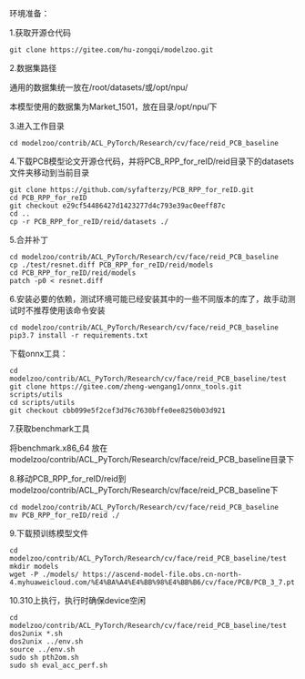 环境准备：


1.获取开源仓代码 

    git clone https://gitee.com/hu-zongqi/modelzoo.git

2.数据集路径

通用的数据集统一放在/root/datasets/或/opt/npu/

本模型使用的数据集为Market_1501，放在目录/opt/npu/下


3.进入工作目录

    cd modelzoo/contrib/ACL_PyTorch/Research/cv/face/reid_PCB_baseline

4.下载PCB模型论文开源仓代码，并将PCB_RPP_for_reID/reid目录下的datasets文件夹移动到当前目录

    git clone https://github.com/syfafterzy/PCB_RPP_for_reID.git
    cd PCB_RPP_for_reID
    git checkout e29cf54486427d1423277d4c793e39ac0eeff87c
    cd ..
    cp -r PCB_RPP_for_reID/reid/datasets ./

5.合并补丁

    cd modelzoo/contrib/ACL_PyTorch/Research/cv/face/reid_PCB_baseline
    cp ./test/resnet.diff PCB_RPP_for_reID/reid/models
    cd PCB_RPP_for_reID/reid/models
    patch -p0 < resnet.diff

6.安装必要的依赖，测试环境可能已经安装其中的一些不同版本的库了，故手动测试时不推荐使用该命令安装 

    cd modelzoo/contrib/ACL_PyTorch/Research/cv/face/reid_PCB_baseline
    pip3.7 install -r requirements.txt

下载onnx工具：

    cd modelzoo/contrib/ACL_PyTorch/Research/cv/face/reid_PCB_baseline/test
    git clone https://gitee.com/zheng-wengang1/onnx_tools.git scripts/utils
    cd scripts/utils
    git checkout cbb099e5f2cef3d76c7630bffe0ee8250b03d921

7.获取benchmark工具

将benchmark.x86_64 放在modelzoo/contrib/ACL_PyTorch/Research/cv/face/reid_PCB_baseline目录下

8.移动PCB_RPP_for_reID/reid到modelzoo/contrib/ACL_PyTorch/Research/cv/face/reid_PCB_baseline下

    cd modelzoo/contrib/ACL_PyTorch/Research/cv/face/reid_PCB_baseline
    mv PCB_RPP_for_reID/reid ./

9.下载预训练模型文件

    cd modelzoo/contrib/ACL_PyTorch/Research/cv/face/reid_PCB_baseline/test
    mkdir models
    wget -P ./models/ https://ascend-model-file.obs.cn-north-4.myhuaweicloud.com/%E4%BA%A4%E4%BB%98%E4%BB%B6/cv/face/PCB/PCB_3_7.pt


10.310上执行，执行时确保device空闲 

    cd modelzoo/contrib/ACL_PyTorch/Research/cv/face/reid_PCB_baseline/test
    dos2unix *.sh
    dos2unix ../env.sh
    source ../env.sh
    sudo sh pth2om.sh 
    sudo sh eval_acc_perf.sh 
